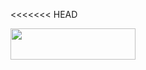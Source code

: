 <<<<<<< HEAD

<img src="https://img.shields.io/badge/C%23-512BD4?style=for-the-badge&logo=dotnet&logoColor=white" width="200" height="50">

